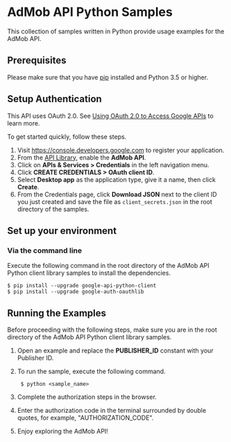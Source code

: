 # AdMob API Python Samples

This collection of samples written in Python provide usage examples for the AdMob API.

## Prerequisites

Please make sure that you have [pip](https://pip.pypa.io/en/stable/installing/) installed and Python 3.5 or higher.

## Setup Authentication

This API uses OAuth 2.0. See [Using OAuth 2.0 to Access Google APIs](https://developers.google.com/identity/protocols/oauth2) to learn more.

To get started quickly, follow these steps.

1. Visit https://console.developers.google.com to register your application.
1. From the [API Library](https://pantheon.corp.google.com/apis/library), enable
   the **AdMob API**.
1. Click on **APIs & Services > Credentials** in the left navigation menu.
1. Click **CREATE CREDENTIALS > OAuth client ID**.
1. Select **Desktop app** as the application type, give it a name, then click
   **Create**.
1. From the Credentials page, click **Download JSON** next to the client ID you
   just created and save the file as `client_secrets.json` in the root directory
   of the samples.

## Set up your environment ##
### Via the command line ###

Execute the following command in the root directory of the AdMob API Python client library samples to install the dependencies.

    $ pip install --upgrade google-api-python-client
    $ pip install --upgrade google-auth-oauthlib

## Running the Examples ##

Before proceeding with the following steps, make sure you are in the root directory of the AdMob API Python client library samples.

1. Open an example and replace the **PUBLISHER_ID** constant with your Publisher ID.

1. To run the sample, execute the following command.

        $ python <sample_name>

1. Complete the authorization steps in the browser.

1. Enter the authorization code in the terminal surrounded by double quotes, for example, "AUTHORIZATION_CODE".

1. Enjoy exploring the AdMob API!
